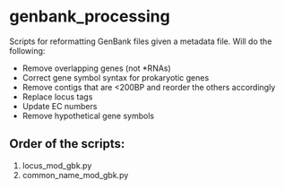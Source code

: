 # genbank_processing
Scripts for reformatting GenBank files given a metadata file. Will
do the following:

- Remove overlapping genes (not *RNAs)
- Correct gene symbol syntax for prokaryotic genes
- Remove contigs that are <200BP and reorder the others accordingly
- Replace locus tags
- Update EC numbers
- Remove hypothetical gene symbols

## Order of the scripts:
1. locus_mod_gbk.py
2. common_name_mod_gbk.py